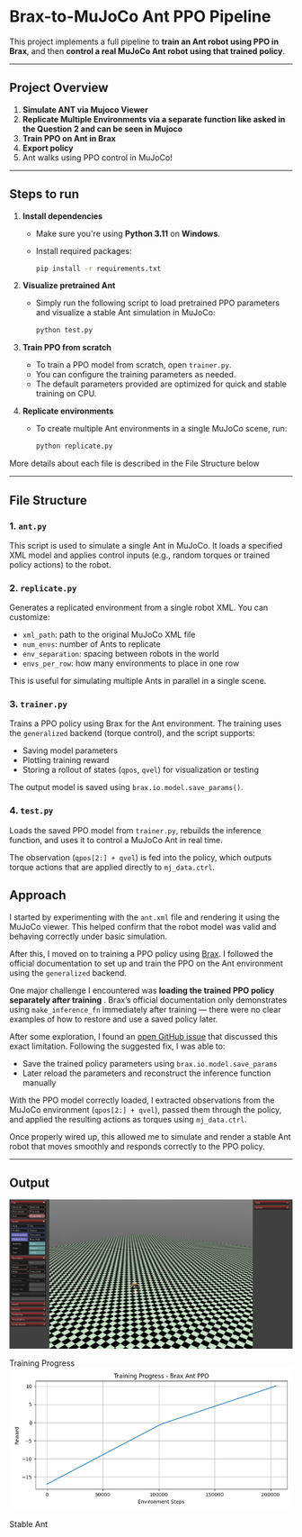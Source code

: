 # Brax-to-MuJoCo Ant PPO Pipeline

This project implements a full pipeline to **train an Ant robot using PPO in Brax**, and then **control a real MuJoCo Ant robot using that trained policy**.

---

## Project Overview

1. **Simulate ANT via Mujoco Viewer**
2. **Replicate Multiple Environments via a separate function like asked in the Question 2 and can be seen in Mujoco**
3. **Train PPO on Ant in Brax**
4. **Export policy**
5. Ant walks using PPO control in MuJoCo!

---

## Steps to run

1. **Install dependencies**
   
   - Make sure you're using **Python 3.11** on **Windows**.
   - Install required packages:
     
     ```bash
     pip install -r requirements.txt
     ```
2. **Visualize pretrained Ant**
   
   - Simply run the following script to load pretrained PPO parameters and visualize a stable Ant simulation in MuJoCo:
     
     ```bash
     python test.py
     ```
3. **Train PPO from scratch**
   
   - To train a PPO model from scratch, open `trainer.py`.
   - You can configure the training parameters as needed.
   - The default parameters provided are optimized for quick and stable training on CPU.
4. **Replicate environments**
   
   - To create multiple Ant environments in a single MuJoCo scene, run:
     
     ```bash
     python replicate.py
     ```

More details about each file is described in the File Structure below

---

## File Structure

### 1. `ant.py`

This script is used to simulate a single Ant in MuJoCo. It loads a specified XML model and applies control inputs (e.g., random torques or trained policy actions) to the robot.

### 2. `replicate.py`

Generates a replicated environment from a single robot XML. You can customize:

- `xml_path`: path to the original MuJoCo XML file
- `num_envs`: number of Ants to replicate
- `env_separation`: spacing between robots in the world
- `envs_per_row`: how many environments to place in one row

This is useful for simulating multiple Ants in parallel in a single scene.

### 3. `trainer.py`

Trains a PPO policy using Brax for the Ant environment. The training uses the `generalized` backend (torque control), and the script supports:

- Saving model parameters
- Plotting training reward
- Storing a rollout of states (`qpos`, `qvel`) for visualization or testing

The output model is saved using `brax.io.model.save_params()`.

### 4. `test.py`

Loads the saved PPO model from `trainer.py`, rebuilds the inference function, and uses it to control a MuJoCo Ant in real time.

The observation (`qpos[2:] + qvel`) is fed into the policy, which outputs torque actions that are applied directly to `mj_data.ctrl`.

## Approach

I started by experimenting with the `ant.xml` file and rendering it using the MuJoCo viewer. This helped confirm that the robot model was valid and behaving correctly under basic simulation.

After this, I moved on to training a PPO policy using [Brax](https://github.com/google/brax). I followed the official documentation to set up and train the PPO on the Ant environment using the `generalized` backend.

One major challenge I encountered was **loading the trained PPO policy separately after training** . Brax’s official documentation only demonstrates using `make_inference_fn` immediately after training — there were no clear examples of how to restore and use a saved policy later.

After some exploration, I found an [open GitHub issue](https://github.com/google/brax/issues/438) that discussed this exact limitation. Following the suggested fix, I was able to:

* Save the trained policy parameters using `brax.io.model.save_params`
* Later reload the parameters and reconstruct the inference function manually

With the PPO model correctly loaded, I extracted observations from the MuJoCo environment (`qpos[2:] + qvel`), passed them through the policy, and applied the resulting actions as torques using `mj_data.ctrl`.

Once properly wired up, this allowed me to simulate and render a stable Ant robot that moves smoothly and responds correctly to the PPO policy.

---

## Output

![Multiple Ant](screenshot.png)

Training Progress
![PPO Training](ant_training_curve.png)

Stable Ant



